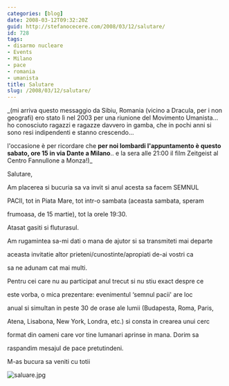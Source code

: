 ```yaml
---
categories: [blog]
date: 2008-03-12T09:32:20Z
guid: http://stefanocecere.com/2008/03/12/salutare/
id: 728
tags:
- disarmo nucleare
- Events
- Milano
- pace
- romania
- umanista
title: Salutare
slug: /2008/03/12/salutare/
---
```


_(mi arriva questo messaggio da Sibiu, Romania (vicino a Dracula, per i non geografi) ero stato lì nel 2003 per una riunione del Movimento Umanista… ho conosciuto ragazzi e ragazze davvero in gamba, che in pochi anni si sono resi indipendenti e stanno crescendo…
  
l'occasione è per ricordare che **per noi lombardi l'appuntamento è questo sabato, ore 15 in via Dante a Milano**.. e la sera alle 21:00 il film Zeitgeist al Centro Fannullone a Monza!)_

Salutare,
  
Am placerea si bucuria sa va invit si anul acesta sa facem SEMNUL
  
PACII, tot in Piata Mare, tot intr-o sambata (aceasta sambata, speram
  
frumoasa, de 15 martie), tot la orele 19:30.

Atasat gasiti si fluturasul.

Am rugamintea sa-mi dati o mana de ajutor si sa transmiteti mai departe
  
aceasta invitatie altor prieteni/cunostinte/apropiati de-ai vostri ca
  
sa ne adunam cat mai multi.

Pentru cei care nu au participat anul trecut si nu stiu exact despre ce
  
este vorba, o mica prezentare: evenimentul &#8216;semnul pacii' are loc
  
anual si simultan in peste 30 de orase ale lumii (Budapesta, Roma, Paris,
  
Atena, Lisabona, New York, Londra, etc.) si consta in crearea unui cerc
  
format din oameni care vor tine lumanari aprinse in mana. Dorim sa
  
raspandim mesajul de pace pretutindeni.

M-as bucura sa veniti cu totii

![saluare.jpg](http://stefanocecere.com/wp-content/uploads/sites/3/2008/03/saluare.jpg)